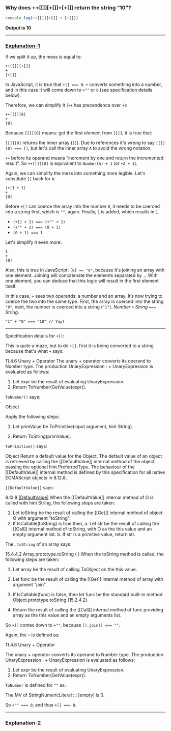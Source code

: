 ### Why does ++[[]][+[]]+[+[]] return the string “10”?

```js
console.log(++[[]][+[]] + [+[]])
```

**Output is 10**

---

### [Explanation-1](https://stackoverflow.com/a/7202287/1902852)

If we split it up, the mess is equal to:

    ++[[]][+[]]
    +
    [+[]]

In JavaScript, it is true that `+[] === 0`. `+` converts something into a number, and in this case it will come down to `+""` or `0` (see specification details below).

Therefore, we can simplify it (`++` has precendence over `+`):

    ++[[]][0]
    +
    [0]

Because `[[]][0]` means: get the first element from `[[]]`, it is true that:

`[[]][0]` returns the inner array (`[]`). Due to references it's wrong to say `[[]][0] === []`, but let's call the inner array `A` to avoid the wrong notation.

`++` before its operand means “increment by one and return the incremented result”. So `++[[]][0]` is equivalent to `Number(A) + 1` (or `+A + 1`).

Again, we can simplify the mess into something more legible. Let's substitute `[]` back for `A`:

    (+[] + 1)
    +
    [0]

Before `+[]` can coerce the array into the number `0`, it needs to be coerced into a string first, which is `""`, again. Finally, `1` is added, which results in `1`.

- `(+[] + 1) === (+"" + 1)`
- `(+"" + 1) === (0 + 1)`
- `(0 + 1) === 1`

Let's simplify it even more:

    1
    +
    [0]

Also, this is true in JavaScript: `[0] == "0"`, because it's joining an array with one element. Joining will concatenate the elements separated by `,`. With one element, you can deduce that this logic will result in the first element itself.

In this case, `+` sees two operands: a number and an array. It’s now trying to coerce the two into the same type. First, the array is coerced into the string `"0"`, next, the number is coerced into a string (`"1"`). _Number `+` String `===` String_.

    "1" + "0" === "10" // Yay!

---

Specification details for `+[]`:

This is quite a maze, but to do `+[]`, first it is being converted to a string because that's what `+` says:

11.4.6 Unary + Operator
The unary + operator converts its operand to Number type.
The production UnaryExpression : + UnaryExpression is evaluated as follows:

1. Let expr be the result of evaluating UnaryExpression.
2. Return ToNumber(GetValue(expr)).

`ToNumber()` says:

Object

Apply the following steps:

1.  Let primValue be ToPrimitive(input argument, hint String).

2.  Return ToString(primValue).

`ToPrimitive()` says:

Object
Return a default value for the Object. The default value of an object is retrieved by calling the [[DefaultValue]] internal method of the object, passing the optional hint PreferredType. The behaviour of the [[DefaultValue]] internal method is defined by this specification for all native ECMAScript objects in 8.12.8.

`[[DefaultValue]]` says:

8.12.8 [[DefaultValue]](hint)
When the [[DefaultValue]] internal method of O is called with hint String, the following steps are taken:

1. Let toString be the result of calling the [[Get]] internal method of object O with argument "toString".
2. If IsCallable(toString) is true then,
   a. Let str be the result of calling the [[Call]] internal method of toString, with O as the this value and an empty argument list.
   b. If str is a primitive value, return str.

The `.toString` of an array says:

15.4.4.2 Array.prototype.toString ( )
When the toString method is called, the following steps are taken:

1. Let array be the result of calling ToObject on the this value.

2. Let func be the result of calling the [[Get]] internal method of array with argument "join".

3. If IsCallable(func) is false, then let func be the standard built-in method Object.prototype.toString (15.2.4.2).

4. Return the result of calling the [[Call]] internal method of func providing array as the this value and an empty arguments list.

So `+[]` comes down to `+""`, because `[].join() === ""`.

Again, the `+` is defined as:

11.4.6 Unary + Operator

The unary + operator converts its operand to Number type.
The production UnaryExpression : + UnaryExpression is evaluated as follows:

1. Let expr be the result of evaluating UnaryExpression.
2. Return ToNumber(GetValue(expr)).

`ToNumber` is defined for `""` as:

The MV of StringNumericLiteral ::: [empty] is 0.

So `+"" === 0`, and thus `+[] === 0`.

---

### Explanation-2
